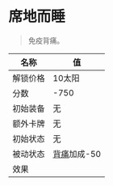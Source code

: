 # 席地而睡  
> 免疫背痛。  
  
名称  |  值  
----  |  ----  
解锁价格  |  10太阳  
分数  |  -750  
初始装备  |  无  
额外卡牌  |  无  
初始状态  |  无  
被动状态  |  [背痛](BackPain.md)加成-50  
效果  |    
